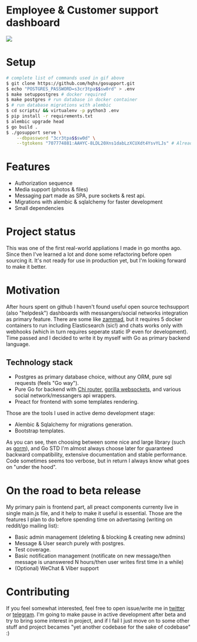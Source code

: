 Employee & Customer support dashboard
===

![](.examples/better_example.gif)

# Setup

``` sh
# complete list of commands used in gif above
$ git clone https://github.com/hqhs/gosupport.git
$ echo "POSTGRES_PASSWORD=s3cr3tpa$$sw0rd" > .env
$ make setuppostgres # docker required
$ make postgres # run database in docker container 
$ # run database migrations with alembic
$ cd scripts/ && virtualenv -p python3 .env
$ pip install -r requirements.txt
$ alembic upgrade head
$ go build .
$ ./gosupport serve \
    --dbpassword "3cr3tpa$$sw0d" \
    --tgtokens "707774881:AAHYC-8LDL20Xns1dabLzXCUXdt4YsvYLJs" # Already revoked, don't panic!
```

# Features

- Authorization sequence
- Media support (photos & files)
- Messaging part made as SPA, pure sockets & rest api. 
- Migrations with alembic & sqlalchemy for faster development
- Small dependencies 

# Project status

This was one of the first real-world appliations I made in go months ago. Since
then I've learned a lot and done some refactoring before open sourcing it. It's 
not ready for use in production yet, but I'm looking forward to make it better.

# Motivation

After hours spent on github I haven't found useful open source techsupport (also
"helpdesk") dashboards with messangers/social networks integration as primary
feature. There are some like [zammad](https://github.com/zammad/zammad), but it
requires 5 docker containers to run including Elasticsearch (sic!) and chats
works only with webhooks (which in turn requires seperate static IP even for
development). Time passed and I decided to write it by myself with Go as primary 
backend language.

## Technology stack

- Postgres as primary database choice, without any ORM, pure sql requests (feels
  "Go way").
- Pure Go for backend with [Chi router](https://github.com/go-chi/chi), [gorilla
  websockets](https://github.com/gorilla/websocket), and various social
  network/messangers api wrappers. 
- Preact for frontend with some templates rendering.

Those are the tools I used in active demo development stage:
- Alembic & Sqlalchemy for migrations generation.
- Bootstrap templates.

As you can see, then choosing between some nice and large library (such as
[gorm](https://github.com/jinzhu/gorm)), and Go STD I'm almost always choose
later for guaranteed backward compatibility, extensive documentation and stable
performance. Code sometimes seems too verbose, but in return I always know what 
goes on "under the hood".

# On the road to beta release

My primary pain is frontend part, all preact components currenty live in single
main.js file, and it help to make it useful is essential. Those are the features 
I plan to do before spending time on advertasing (writing on reddit/go mailing list):
- Basic admin management (deleting & blocking & creating new admins)
- Message & User search purely with postgres.
- Test coverage.
- Basic notification management (notificate on new message/then message is
  unanswered N hours/then user writes first time in a while)
- (Optional) WeChat & Viber support

# Contributing

If you feel somewhat interested, feel free to open issue/write me in
[twitter](https://twitter.com/hqhqhs) or [telegram](http://t.me/hqhqhs). I'm
going to make pause in active development after beta and try to bring some
interest in project, and if I fail I just move on to some other stuff and
project becames "yet another codebase for the sake of codebase" :) 
